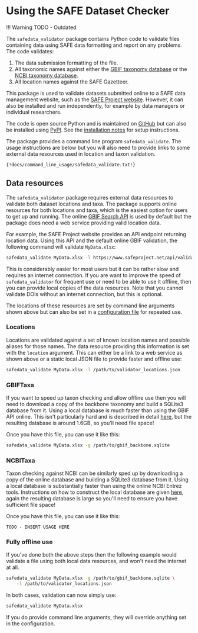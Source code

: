 # Using the SAFE Dataset Checker

!!! Warning
    TODO - Outdated

The  `safedata_validator` package contains Python code to validate files
containing data using SAFE data formatting  and report on any problems. The code
validates:

  1. The data submission formatting of the file.
  1. All taxonomic names against either the [GBIF taxonomy
     database](../install/gbif_validation.md) or the [NCBI taxonomy
     database](../install/ncbi_validation.md).
  1. All location names against the SAFE Gazetteer.

This package is used to validate datasets submitted online to a SAFE data
management website, such as the  [SAFE Project
website](https://safeproject.net/datasets/submit_dataset). However, it can also
be installed and run independently, for example by data managers or individual
researchers.

The code is open source Python and  is maintained on
[GitHub](https://github.com/ImperialCollegeLondon/safedata_validator) but  can
also be installed using  [PyPI](https://pypi.org/project/safedata-validator).
See the [installation notes](../install/install.md) for setup instructions.

The package provides a command line program `safedata_validate`. The usage
instructions are below but you will also need to provide links to some external
data resources used in location and taxon validation.

```sh
{!docs/command_line_usage/safedata_validate.txt!}
```

## Data resources

The `safedata_validator` package requires external data resources to validate
both dataset locations and taxa. The package supports online resources for both
locations and taxa, which is the easiest option for users to get up and running.
The online [GBIF  Search API](https://www.gbif.org/developer/species) is used by
default but the package does need a web service providing valid location data.

For example, the SAFE Project  website provides an API endpoint returning
location data. Using this API and the default online GBIF validation, the
following command will validate `MyData.xlsx`:  

```sh
safedata_validate MyData.xlsx -l https://www.safeproject.net/api/validator_locations
```

This is considerably easier for most users but it can be rather slow and
requires an internet connection. If you are want to improve the speed of
`safedata_validator` for frequent use  or need to be able to use it offline,
then you can provide local copies of the data resources. Note that you cannot
validate DOIs without an internet connection, but this is optional.

The locations of these resources are set by command line arguments shown above
but  can also be set in a [configuration file](usage.md#configuration-file) for
repeated use.

### Locations

Locations are validated against a set of known location names and possible
aliases for those names. The data resource providing this information is set
with the `location` argument. This can either be a link to a web service as
shown above or a static local JSON file to provide faster and offline use:

```sh
safedata_validate MyData.xlsx -l /path/to/validator_locations.json
```

### GBIFTaxa

If you  want to speed up taxon checking and allow offline use then you will need
to download a copy of the backbone taxonomy and build a SQLite3 database from
it. Using a local database is  much faster than using the GBIF API online. This
isn't particularly hard and is described in detail [here](../install/build_local_gbif.md),
but the resulting database is around 1.6GB, so you'll need file space!

Once you have this file, you can use it like this:

```sh
safedata_validate MyData.xlsx -g /path/to/gbif_backbone.sqlite
```

### NCBITaxa

Taxon checking against NCBI can be similarly sped up by downloading a copy of the online database and building a SQLite3 database from it. Using a local database is substantially faster than using the online NCBI Entrez tools. Instructions on how to construct the local database are given [here](../install/build_local_ncbi.md), again the resulting database is large so you'll need to ensure you have sufficient file space!

Once you have this file, you can use it like this:

    TODO - INSERT USAGE HERE

### Fully offline use

If you've done both the above steps then the following example would validate a
file using both local data resources, and won't need the internet at all.

```sh
safedata_validate MyData.xlsx -g /path/to/gbif_backbone.sqlite \
    -l /path/to/validator_locations.json
```

In both cases, validation can now simply use:

```sh
safedata_validate MyData.xlsx
```

If you do provide command line arguments, they will override anything set in the
configuration.
